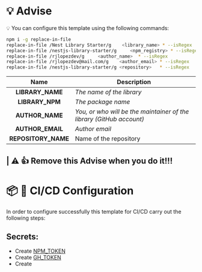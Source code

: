 # :bulb: Advise

:bulb: You can configure this template using the following commands:

```bash
npm i -g replace-in-file
replace-in-file /Nest Library Starter/g    <library_name> * --isRegex
replace-in-file /nestjs-library-starter/g     <npm_registry> * --isRegex
replace-in-file /rjlopezdev/g     <author_name>  * --isRegex
replace-in-file /rjlopezdev@mail.com/g    <author_email> * --isRegex
replace-in-file /nestjs-library-starter/g <repository>   * --isRegex
```
| Name | Description |
|:---:|---|
| __LIBRARY_NAME__ | _The name of the library_ |
| __LIBRARY_NPM__ | _The package name_ |
| __AUTHOR_NAME__ | _You, or who will be the maintainer of the library (GitHub account)_ |
| __AUTHOR_EMAIL__ | _Author email_ |
| __REPOSITORY_NAME__ | Name of the repository |

## | :warning: :+1: __Remove this Advise when you do it!!!__

# :package: :rocket: CI/CD Configuration

In order to configure successfully this template for CI/CD carry out the following steps:

## Secrets:
* Create [NPM_TOKEN](https://docs.npmjs.com/creating-and-viewing-authentication-tokens#creating-authentication-tokens)
* Create [GH_TOKEN](https://help.github.com/es/actions/configuring-and-managing-workflows/creating-and-storing-encrypted-secrets#creating-encrypted-secrets)
* Create []()
